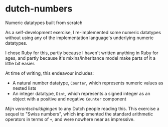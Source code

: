 # dutch-numbers
Numeric datatypes built from scratch

As a self-development exercise, I re-implemented
some numeric datatypes without using any of the
implementation language's underlying numeric
datatypes.

I chose Ruby for this, partly because I haven't
written anything in Ruby for ages, and partly
because it's mixins/inheritance model make parts
of it a little bit easier.

At time of writing, this endeavour includes:

- A natural number datatype, `Counter`, which 
represents numeric values as nested lists
- An integer datatype, `Dint`, which represents
a signed integer as an object with a positive
and negative `Counter` component

*Mijn verontschuldigingen* to any Dutch people
reading this. This exercise a sequel
to "Swiss numbers", which implemented the standard
arithmetic operators in terms of `+`, and were
nowhere near as impressive. 
